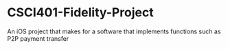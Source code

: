 # CSCI401-Fidelity-Project
An iOS project that makes for a software that implements functions such as P2P payment transfer
